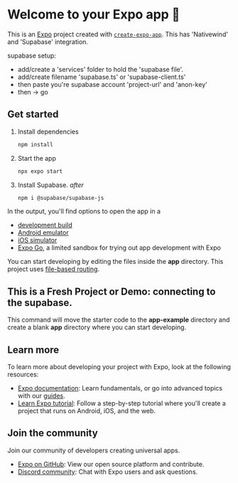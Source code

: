 # Welcome to your Expo app 👋

This is an [Expo](https://expo.dev) project created with [`create-expo-app`](https://www.npmjs.com/package/create-expo-app).
This has 'Nativewind' and 'Supabase' integration.

supabase setup:
   - add/create a 'services' folder to hold the 'supabase file'. 
   - add/create filename 'supabase.ts' or 'supabase-client.ts'
   - then paste you're supabase account 'project-url' and 'anon-key'
   - then -> go 

## Get started

1. Install dependencies

   ```bash
   npm install
   ```

2. Start the app

   ```bash
   npx expo start
   ```

3. Install Supabase. *after*

   ```bash
   npm i @supabase/supabase-js
   ```

In the output, you'll find options to open the app in a

- [development build](https://docs.expo.dev/develop/development-builds/introduction/)
- [Android emulator](https://docs.expo.dev/workflow/android-studio-emulator/)
- [iOS simulator](https://docs.expo.dev/workflow/ios-simulator/)
- [Expo Go](https://expo.dev/go), a limited sandbox for trying out app development with Expo

You can start developing by editing the files inside the **app** directory. This project uses [file-based routing](https://docs.expo.dev/router/introduction).

## This is a Fresh Project or Demo: connecting to the supabase.

This command will move the starter code to the **app-example** directory and create a blank **app** directory where you can start developing.

## Learn more

To learn more about developing your project with Expo, look at the following resources:

- [Expo documentation](https://docs.expo.dev/): Learn fundamentals, or go into advanced topics with our [guides](https://docs.expo.dev/guides).
- [Learn Expo tutorial](https://docs.expo.dev/tutorial/introduction/): Follow a step-by-step tutorial where you'll create a project that runs on Android, iOS, and the web.

## Join the community

Join our community of developers creating universal apps.

- [Expo on GitHub](https://github.com/expo/expo): View our open source platform and contribute.
- [Discord community](https://chat.expo.dev): Chat with Expo users and ask questions.

